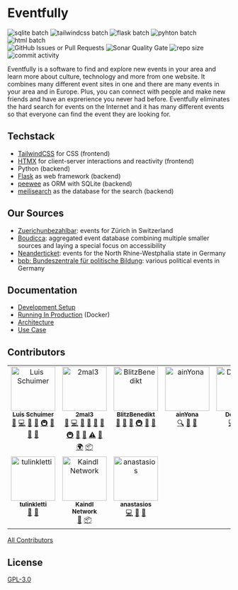 # Eventfully

![sqlite batch](https://img.shields.io/badge/Sqlite-003B57?style=for-the-badge&logo=sqlite&logoColor=white)
![tailwindcss batch](https://img.shields.io/badge/tailwindcss-%2338B2AC.svg?style=for-the-badge&logo=tailwind-css&logoColor=white)
![flask batch](https://img.shields.io/badge/Flask-000000?style=for-the-badge&logo=flask&logoColor=white)
![pyhton batch](https://img.shields.io/badge/Python-FFD43B?style=for-the-badge&logo=python&logoColor=blue)
![html batch](https://img.shields.io/badge/HTML5-E34F26?style=for-the-badge&logo=html5&logoColor=white) <br>
![GitHub Issues or Pull Requests](https://img.shields.io/github/issues/BytezoTeam/Eventfully?style=flat-square)
![Sonar Quality Gate](https://img.shields.io/sonar/quality_gate/BytezoTeam_Eventfully?server=https%3A%2F%2Fsonarcloud.io&style=flat-square)
![repo size](https://img.shields.io/github/repo-size/BytezoTeam/Eventfully?style=flat-square)
![commit activity](https://img.shields.io/github/commit-activity/m/BytezoTeam/Eventfully?style=flat-square)

Eventfully is a software to find and explore new events in your area and learn more about culture, technology and more from one website. It combines many different event sites in one and there are many events in your area and in Europe. Plus, you can connect with people and make new friends and have an exprerience you never had before. Eventfully eliminates the hard search for events on the Internet and it has many different events so that everyone can find the event they are looking for.

## Techstack

- [TailwindCSS](https://tailwindcss.com/) for CSS (frontend)
- [HTMX](https://htmx.org/) for client-server interactions and reactivity (frontend)
- Python (backend)
- [Flask](https://flask.palletsprojects.com/) as web framework (backend)
- [peewee](https://docs.peewee-orm.com/en/latest/) as ORM with SQLite (backend)
- [meilisearch](https://www.meilisearch.com/) as the database for the search (backend)

## Our Sources

- [Zuerichunbezahlbar](https://www.zuerichunbezahlbar.ch/events/): events for Zürich in Switzerland
- [Boudicca](https://boudicca.events): aggregated event database combining multiple smaller sources and laying a special focus on accessibility
- [Neanderticket](https://www.neanderticket.de/): events for the North Rhine-Westphalia state in Germany
- [bpb: Bundeszentrale für politische Bildung](https://www.bpb.de/veranstaltungen/): various political events in Germany

## Documentation

- [Development Setup](/docs/development-setup.md)
- [Running In Production](/docs/running-in-production.md) (Docker)
- [Architecture](/docs/architecture.md)
- [Use Case](/docs/use-case.md)

## Contributors

<!-- ALL-CONTRIBUTORS-LIST:START - Do not remove or modify this section -->
<!-- prettier-ignore-start -->
<!-- markdownlint-disable -->
<table>
  <tbody>
    <tr>
      <td align="center" valign="top" width="20%"><a href="https://github.com/LuisSchuimer"><img src="https://avatars.githubusercontent.com/u/85784931?v=4?s=100" width="100px;" alt="Luis Schuimer"/><br /><sub><b>Luis Schuimer</b></sub></a><br /><a href="https://github.com/BytezoTeam/Eventfully/issues?q=author%3ALuisSchuimer" title="Bug reports">🐛</a> <a href="https://github.com/BytezoTeam/Eventfully/commits?author=LuisSchuimer" title="Code">💻</a> <a href="https://github.com/BytezoTeam/Eventfully/commits?author=LuisSchuimer" title="Documentation">📖</a> <a href="#ideas-LuisSchuimer" title="Ideas, Planning, & Feedback">🤔</a> <a href="#infra-LuisSchuimer" title="Infrastructure (Hosting, Build-Tools, etc)">🚇</a> <a href="#maintenance-LuisSchuimer" title="Maintenance">🚧</a> <a href="#projectManagement-LuisSchuimer" title="Project Management">📆</a> <a href="#promotion-LuisSchuimer" title="Promotion">📣</a></td>
      <td align="center" valign="top" width="20%"><a href="https://github.com/2mal3"><img src="https://avatars.githubusercontent.com/u/56305732?v=4?s=100" width="100px;" alt="2mal3"/><br /><sub><b>2mal3</b></sub></a><br /><a href="https://github.com/BytezoTeam/Eventfully/issues?q=author%3A2mal3" title="Bug reports">🐛</a> <a href="https://github.com/BytezoTeam/Eventfully/commits?author=2mal3" title="Code">💻</a> <a href="#data-2mal3" title="Data">🔣</a> <a href="#design-2mal3" title="Design">🎨</a> <a href="https://github.com/BytezoTeam/Eventfully/commits?author=2mal3" title="Documentation">📖</a> <a href="#ideas-2mal3" title="Ideas, Planning, & Feedback">🤔</a> <a href="#infra-2mal3" title="Infrastructure (Hosting, Build-Tools, etc)">🚇</a> <a href="#maintenance-2mal3" title="Maintenance">🚧</a> <a href="#projectManagement-2mal3" title="Project Management">📆</a> <a href="https://github.com/BytezoTeam/Eventfully/commits?author=2mal3" title="Tests">⚠️</a> <a href="#tool-2mal3" title="Tools">🔧</a> <a href="#translation-2mal3" title="Translation">🌍</a> <a href="#platform-2mal3" title="Packaging/porting to new platform">📦</a></td>
      <td align="center" valign="top" width="20%"><a href="https://github.com/BlitzBenedikt"><img src="https://avatars.githubusercontent.com/u/117511666?v=4?s=100" width="100px;" alt="BlitzBenedikt"/><br /><sub><b>BlitzBenedikt</b></sub></a><br /><a href="https://github.com/BytezoTeam/Eventfully/issues?q=author%3ABlitzBenedikt" title="Bug reports">🐛</a> <a href="#design-BlitzBenedikt" title="Design">🎨</a> <a href="#ideas-BlitzBenedikt" title="Ideas, Planning, & Feedback">🤔</a> <a href="#infra-BlitzBenedikt" title="Infrastructure (Hosting, Build-Tools, etc)">🚇</a> <a href="#projectManagement-BlitzBenedikt" title="Project Management">📆</a> <a href="#promotion-BlitzBenedikt" title="Promotion">📣</a></td>
      <td align="center" valign="top" width="20%"><a href="https://github.com/ainYona"><img src="https://avatars.githubusercontent.com/u/146672622?v=4?s=100" width="100px;" alt="ainYona"/><br /><sub><b>ainYona</b></sub></a><br /><a href="#fundingFinding-ainYona" title="Funding Finding">🔍</a> <a href="#ideas-ainYona" title="Ideas, Planning, & Feedback">🤔</a> <a href="#promotion-ainYona" title="Promotion">📣</a></td>
      <td align="center" valign="top" width="20%"><a href="https://github.com/aehtorod"><img src="https://avatars.githubusercontent.com/u/117511248?v=4?s=100" width="100px;" alt="Dorothea"/><br /><sub><b>Dorothea</b></sub></a><br /><a href="https://github.com/BytezoTeam/Eventfully/commits?author=aehtorod" title="Code">💻</a> <a href="#ideas-aehtorod" title="Ideas, Planning, & Feedback">🤔</a> <a href="#projectManagement-aehtorod" title="Project Management">📆</a></td>
    </tr>
    <tr>
      <td align="center" valign="top" width="20%"><a href="https://github.com/tulinkletti"><img src="https://avatars.githubusercontent.com/u/148628918?v=4?s=100" width="100px;" alt="tulinkletti"/><br /><sub><b>tulinkletti</b></sub></a><br /><a href="#design-tulinkletti" title="Design">🎨</a> <a href="#ideas-tulinkletti" title="Ideas, Planning, & Feedback">🤔</a></td>
      <td align="center" valign="top" width="20%"><a href="https://github.com/kaindlnetwork"><img src="https://avatars.githubusercontent.com/u/82705244?v=4?s=100" width="100px;" alt="Kaindl Network"/><br /><sub><b>Kaindl Network</b></sub></a><br /><a href="https://github.com/BytezoTeam/Eventfully/commits?author=kaindlnetwork" title="Documentation">📖</a> <a href="#platform-kaindlnetwork" title="Packaging/porting to new platform">📦</a></td>
      <td align="center" valign="top" width="20%"><a href="https://github.com/unibara"><img src="https://avatars.githubusercontent.com/u/100425671?v=4?s=100" width="100px;" alt="anastasios"/><br /><sub><b>anastasios</b></sub></a><br /><a href="https://github.com/BytezoTeam/Eventfully/commits?author=unibara" title="Code">💻</a> <a href="#data-unibara" title="Data">🔣</a> <a href="#ideas-unibara" title="Ideas, Planning, & Feedback">🤔</a></td>
    </tr>
  </tbody>
</table>

<!-- markdownlint-restore -->
<!-- prettier-ignore-end -->

<!-- ALL-CONTRIBUTORS-LIST:END -->

[All Contributors](https://allcontributors.org/)

## License

[GPL-3.0](/LICENSE.txt)
